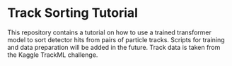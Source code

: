 # Track Sorting Tutorial
This repository contains a tutorial on how to use a trained transformer model to sort detector hits from pairs of particle tracks. Scripts for training and data preparation will be added in the future. Track data is taken from the Kaggle TrackML challenge.